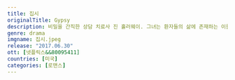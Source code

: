 ```yaml
---
title: 집시
originalTitle: Gypsy
description: 비밀을 간직한 상담 치료사 진 홀러웨이. 그녀는 환자들의 삶에 존재하는 이들을 찾아가 친밀하면서도 위험한 관계를 맺곤 한다. 위태로운 긴장이 부글거리는 심리 스릴러.
genre: drama
imgname: 집시.jpeg
release: "2017.06.30"
ott: [넷플릭스&&80095411]
countries: [미국]
categories: [로맨스]
---
```

